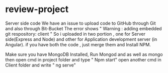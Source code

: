 # review-project
Server side code 
We have an issue to upload code to GitHub through Git and also through Bit-Bucket
The error shows " Warning : adding embedded git respository: client "
So i uploaded in two portion , one for Server side(Express and Node) and other for Application development server (in Angular).
if you have both the code , just merge them and Install NPM.

Make sure you have MongoDB Installed, Run Mongod and as well as mongo
then open cmd in project folder and type " Npm start"
open another cmd in Client folder and write " ng serve"
